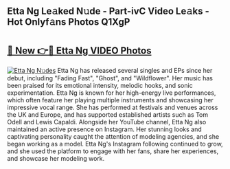 ## Etta Ng Le𝚊ked N𝚞de - Part-ivC Video Le𝚊ks - Hot Onlyf𝚊ns Photos Q1XgP

# <h2><a href="http://ab81482.deff.icu/?id=Etta+Ng">🔗 New 👉🔴 Etta Ng VIDEO Photos</a></h2>

[![Etta Ng N𝚞des](https://i.imgur.com/rIISA9y.gif)](http://ab81482.deff.icu/?id=Etta+Ng)
Etta Ng has released several singles and EPs since her debut, including "Fading Fast", "Ghost", and "Wildflower". Her music has been praised for its emotional intensity, melodic hooks, and sonic experimentation. Etta Ng is known for her high-energy live performances, which often feature her playing multiple instruments and showcasing her impressive vocal range. She has performed at festivals and venues across the UK and Europe, and has supported established artists such as Tom Odell and Lewis Capaldi. Alongside her YouTube channel, Etta Ng also maintained an active presence on Instagram. Her stunning looks and captivating personality caught the attention of modeling agencies, and she began working as a model. Etta Ng's Instagram following continued to grow, and she used the platform to engage with her fans, share her experiences, and showcase her modeling work.
